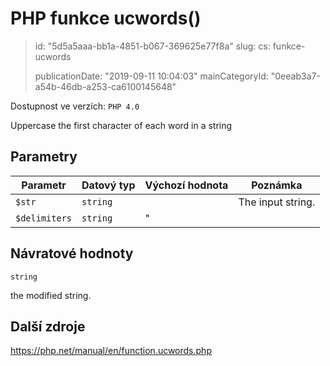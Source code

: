 PHP funkce ucwords()
====================

> id: "5d5a5aaa-bb1a-4851-b067-369625e77f8a"
> slug:
> 	cs: funkce-ucwords
> 
> publicationDate: "2019-09-11 10:04:03"
> mainCategoryId: "0eeab3a7-a54b-46db-a253-ca6100145648"

Dostupnost ve verzích: `PHP 4.0`

Uppercase the first character of each word in a string


Parametry
--------------

| Parametr | Datový typ | Výchozí hodnota | Poznámka |
|-----|-----|-----|-----|
| `$str` | `string` |  | The input string. |
| `$delimiters` | `string` | " |  |


Návratové hodnoty
----------------

`string`

the modified string.

Další zdroje
------------

https://php.net/manual/en/function.ucwords.php
